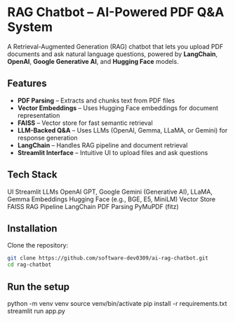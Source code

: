 #  RAG Chatbot – AI-Powered PDF Q&A System

A Retrieval-Augmented Generation (RAG) chatbot that lets you upload PDF documents and ask natural language questions, powered by **LangChain**, **OpenAI**, **Google Generative AI**, and **Hugging Face** models.

##  Features

-  **PDF Parsing** – Extracts and chunks text from PDF files
-  **Vector Embeddings** – Uses Hugging Face embeddings for document representation
-  **FAISS** – Vector store for fast semantic retrieval
-  **LLM-Backed Q&A** – Uses LLMs (OpenAI, Gemma, LLaMA, or Gemini) for response generation
-  **LangChain** – Handles RAG pipeline and document retrieval
-  **Streamlit Interface** – Intuitive UI to upload files and ask questions

##  Tech Stack

 UI            Streamlit 
 LLMs          OpenAI GPT, Google Gemini (Generative AI), LLaMA, Gemma 
 Embeddings    Hugging Face (e.g., BGE, E5, MiniLM) 
 Vector Store  FAISS 
 RAG Pipeline  LangChain 
 PDF Parsing   PyMuPDF (fitz) 

## Installation

Clone the repository:

```bash
git clone https://github.com/software-dev0309/ai-rag-chatbot.git
cd rag-chatbot

```

## Run the setup

python -m venv venv
source venv/bin/activate
pip install -r requirements.txt
streamlit run app.py
